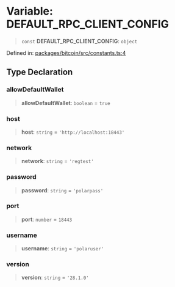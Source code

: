 # Variable: DEFAULT\_RPC\_CLIENT\_CONFIG

> `const` **DEFAULT\_RPC\_CLIENT\_CONFIG**: `object`

Defined in: [packages/bitcoin/src/constants.ts:4](https://github.com/dcdpr/did-btcr2-js/blob/c82bc5c69016e1146a0c52c6e6b21621f5abd6d4/packages/bitcoin/src/constants.ts#L4)

## Type Declaration

### allowDefaultWallet

> **allowDefaultWallet**: `boolean` = `true`

### host

> **host**: `string` = `'http://localhost:18443'`

### network

> **network**: `string` = `'regtest'`

### password

> **password**: `string` = `'polarpass'`

### port

> **port**: `number` = `18443`

### username

> **username**: `string` = `'polaruser'`

### version

> **version**: `string` = `'28.1.0'`
